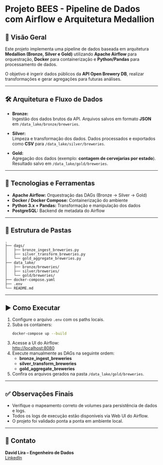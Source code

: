 
# Projeto BEES - Pipeline de Dados com Airflow e Arquitetura Medallion

## 📌 Visão Geral

Este projeto implementa uma pipeline de dados baseada em arquitetura **Medallion (Bronze, Silver e Gold)** utilizando **Apache Airflow** para orquestração, **Docker** para containerização e **Python/Pandas** para processamento de dados.

O objetivo é ingerir dados públicos da **API Open Brewery DB**, realizar transformações e gerar agregações para futuras análises.

---

## 🛠️ Arquitetura e Fluxo de Dados

- **Bronze:**  
Ingestão dos dados brutos da API. Arquivos salvos em formato **JSON** em `/data_lake/bronze/breweries`.

- **Silver:**  
Limpeza e transformação dos dados. Dados processados e exportados como **CSV** para `/data_lake/silver/breweries`.

- **Gold:**  
Agregação dos dados (exemplo: **contagem de cervejarias por estado**). Resultado salvo em `/data_lake/gold/breweries`.

---

## 🧰 Tecnologias e Ferramentas

- **Apache Airflow:** Orquestração das DAGs (Bronze → Silver → Gold)
- **Docker / Docker Compose:** Containerização do ambiente
- **Python 3.x + Pandas:** Transformação e manipulação dos dados
- **PostgreSQL:** Backend de metadata do Airflow

---

## 📂 Estrutura de Pastas

```
.
├── dags/
│   ├── bronze_ingest_breweries.py
│   ├── silver_transform_breweries.py
│   └── gold_aggregate_breweries.py
├── data_lake/
│   ├── bronze/breweries/
│   ├── silver/breweries/
│   └── gold/breweries/
├── docker-compose.yaml
├── .env
└── README.md
```

---

## ▶️ Como Executar

1. Configure o arquivo `.env` com os paths locais.
2. Suba os containers:  
   ```bash
   docker-compose up --build
   ```
3. Acesse a UI do Airflow:  
   [http://localhost:8080](http://localhost:8080)
4. Execute manualmente as DAGs na seguinte ordem:
   - **bronze_ingest_breweries**
   - **silver_transform_breweries**
   - **gold_aggregate_breweries**
5. Confira os arquivos gerados na pasta `/data_lake/gold/breweries`.

---

## ✅ Observações Finais

- Verifique o mapeamento correto de volumes para persistência de dados e logs.
- Todos os logs de execução estão disponíveis via Web UI do Airflow.
- O projeto foi validado ponta a ponta em ambiente local.

---

## 👤 Contato

**David Lira – Engenheiro de Dados**  
[LinkedIn](https://www.linkedin.com/in/david-a-lira/)
